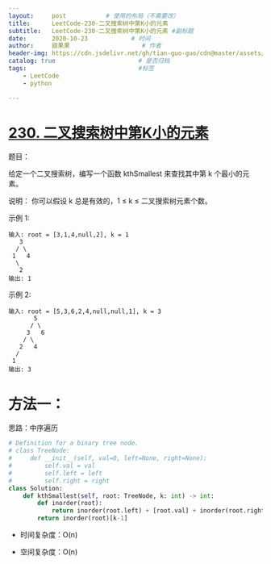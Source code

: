 ```yaml
---
layout:     post           # 使用的布局（不需要改）
title:      LeetCode-230-二叉搜索树中第K小的元素
subtitle:   LeetCode-230-二叉搜索树中第K小的元素 #副标题
date:       2020-10-23            # 时间
author:     甜果果                    # 作者
header-img: https://cdn.jsdelivr.net/gh/tian-guo-guo/cdn@master/assets/picgoimg/20200701171155.png  #背景图片
catalog: true                       # 是否归档
tags:                               #标签
    - LeetCode
    - python

---
```


# [230. 二叉搜索树中第K小的元素](https://leetcode-cn.com/problems/kth-smallest-element-in-a-bst/)

题目：

给定一个二叉搜索树，编写一个函数 kthSmallest 来查找其中第 k 个最小的元素。

说明：
你可以假设 k 总是有效的，1 ≤ k ≤ 二叉搜索树元素个数。

示例 1:

```
输入: root = [3,1,4,null,2], k = 1
   3
  / \
 1   4
  \
   2
输出: 1
```

示例 2:

```
输入: root = [5,3,6,2,4,null,null,1], k = 3
       5
      / \
     3   6
    / \
   2   4
  /
 1
输出: 3
```

# 方法一：

思路：中序遍历

```python
# Definition for a binary tree node.
# class TreeNode:
#     def __init__(self, val=0, left=None, right=None):
#         self.val = val
#         self.left = left
#         self.right = right
class Solution:
    def kthSmallest(self, root: TreeNode, k: int) -> int:
        def inorder(root):
            return inorder(root.left) + [root.val] + inorder(root.right) if root else []
        return inorder(root)[k-1]
```

- 时间复杂度：O(n)

-   空间复杂度：O(n)